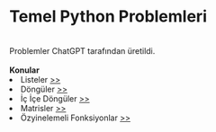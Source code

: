 <h1>Temel Python Problemleri</h1>
<br>
Problemler ChatGPT tarafından üretildi.
<br><br>
<lu><strong>Konular</strong></lu>
<br>
<li>Listeler <a href=https://github.com/serhatkiyar/Temel-Python-Problemleri/tree/master/.Programlama%20I/Listeler/Liste%20Problemleri>>></a></li>
<li>Döngüler <a href=https://github.com/serhatkiyar/Temel-Python-Problemleri/tree/master/.Programlama%20I/D%C3%B6ng%C3%BCler/D%C3%B6ng%C3%BC%20Problemleri>>></a></li>
<li>İç İçe Döngüler <a href=https://github.com/serhatkiyar/Temel-Python-Problemleri/tree/master/.Programlama%20I/%C4%B0%C3%A7%20i%C3%A7e%20D%C3%B6ng%C3%BCler/%C4%B0%C3%A7%20%C4%B0%C3%A7e%20D%C3%B6ng%C3%BC%20Problemleri>>></a></li>
<li>Matrisler <a href=https://github.com/serhatkiyar/Temel-Python-Problemleri/tree/master/.Programlama%20I/Matrisler/Matris%20Problemleri>>></a></li>
<li>Özyinelemeli Fonksiyonlar <a href=https://github.com/serhatkiyar/Temel-Python-Problemleri/tree/master/.Programlama%20I/%C3%96zyinelemeli%20Fonksiyonlar/%C3%96zyinelemeli%20Fonksiyon%20Problemleri>>></a></li>

